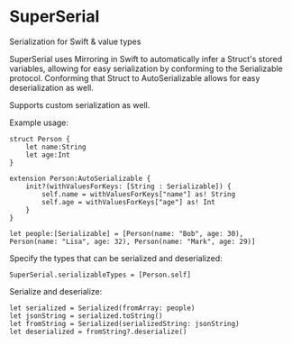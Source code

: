 # SuperSerial
Serialization for Swift &amp; value types

SuperSerial uses Mirroring in Swift to automatically infer a Struct's stored variables, allowing for easy serialization by conforming to the Serializable protocol. Conforming that Struct to AutoSerializable allows for easy deserialization as well.

Supports custom serialization as well.

Example usage:


    struct Person {
        let name:String
        let age:Int
    }
    
    extension Person:AutoSerializable {
        init?(withValuesForKeys: [String : Serializable]) {
            self.name = withValuesForKeys["name"] as! String
            self.age = withValuesForKeys["age"] as! Int
        }
    }
    
    let people:[Serializable] = [Person(name: "Bob", age: 30), Person(name: "Lisa", age: 32), Person(name: "Mark", age: 29)]

Specify the types that can be serialized and deserialized:

    SuperSerial.serializableTypes = [Person.self]
    
Serialize and deserialize:

    let serialized = Serialized(fromArray: people)
    let jsonString = serialized.toString()
    let fromString = Serialized(serializedString: jsonString)
    let deserialized = fromString?.deserialize()
